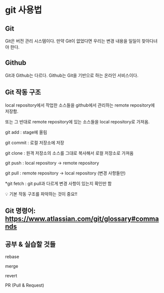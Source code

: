 # git 사용법

## Git

Git은 버전 관리 시스템이다. 만약 Git이 없었다면 우리는 변경 내용을 일일이 찾아다녀야 한다.


## Github

Git과 Github는 다르다. Github는 Git을 기반으로 하는 온라인 서비스이다. 


## Git 작동 구조

local repository에서 작업한 소스들을 github에서 관리하는 remote repository에 저장함.

또는 그 반대로 remote repository에 있는 소스들을 local repository로 가져옴.



git add : stage에 올림

git commit : 로컬 저장소에 저장

git clone : 원격 저장소의 소스를 그대로 복사해서 로컬 저장소로 가져옴

git push : local repository → remote repository

git pull : remote repository → local repository (변경 사항들만)

*git fetch : git pull과 다르게 변경 사항이 있는지 확인만 함

💡 기본 작동 구조를 파악하는 것이 중요!!



## Git 명령어: https://www.atlassian.com/git/glossary#commands

## 공부 & 실습할 것들

rebase

merge

revert

PR (Pull & Request)
